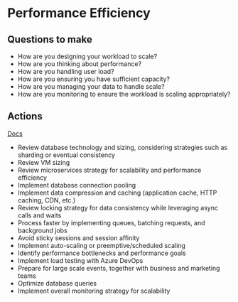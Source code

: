 # Performance Efficiency

## Questions to make

* How are you designing your workload to scale?
* How are you thinking about performance?
* How are you handling user load?
* How are you ensuring you have sufficient capacity?
* How are you managing your data to handle scale?
* How are you monitoring to ensure the workload is scaling appropriately?

## Actions

[Docs](https://docs.microsoft.com/en-us/azure/architecture/framework/scalability/overview)

* Review database technology and sizing, considering strategies such as sharding or eventual consistency
* Review VM sizing
* Review microservices strategy for scalability and performance efficiency
* Implement database connection pooling
* Implement data compression and caching (application cache, HTTP caching, CDN, etc.)
* Review locking strategy for data consistency while leveraging async calls and waits
* Process faster by implementing queues, batching requests, and background jobs
* Avoid sticky sessions and session affinity
* Implement auto-scaling or preemptive/scheduled scaling
* Identify performance bottlenecks and performance goals
* Implement load testing with Azure DevOps
* Prepare for large scale events, together with business and marketing teams
* Optimize database queries
* Implement overall monitoring strategy for scalability
